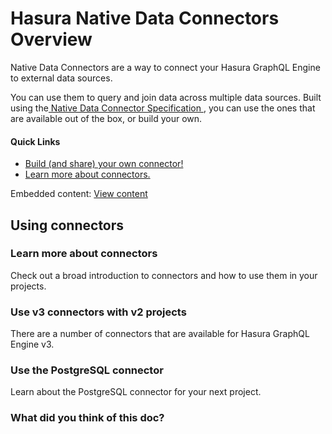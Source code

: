# Hasura Native Data Connectors Overview

Native Data Connectors are a way to connect your Hasura GraphQL Engine to external data sources.

You can use them to query and join data across multiple data sources. Built using the[ Native Data Connector Specification ](https://github.com/hasura/ndc-spec/), you can use the ones that are available out of the box, or build your own.

#### Quick Links

- [ Build (and share) your own connector! ](https://hasura.io/docs/3.0/connectors/build-your-own-connector/)
- [ Learn more about connectors. ](https://hasura.io/docs/3.0/connectors/introduction/)


Embedded content: [ View content ](https://www.youtube.com/embed/C1TwiW6xJ-8?enablejsapi=1&origin=https://hasura.io)

## Using connectors​

### Learn more about connectors

Check out a broad introduction to connectors and how to use them in your projects.

### Use v3 connectors with v2 projects

There are a number of connectors that are available for Hasura GraphQL Engine v3.

### Use the PostgreSQL connector

Learn about the PostgreSQL connector for your next project.

### What did you think of this doc?
